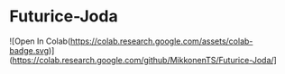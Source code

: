 # Futurice-Joda

![Open In Colab(https://colab.research.google.com/assets/colab-badge.svg)](https://colab.research.google.com/github/MikkonenTS/Futurice-Joda/]
